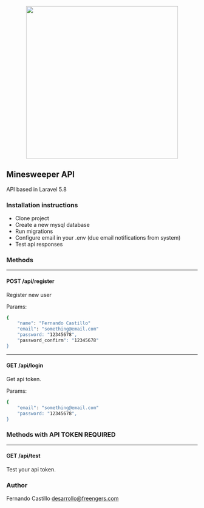 <p align="center"><img src="https://res.cloudinary.com/dtfbvvkyp/image/upload/v1566331377/laravel-logolockup-cmyk-red.svg" width="400"></p>


## Minesweeper API

API based in Laravel 5.8

### Installation instructions

- Clone project
- Create a new mysql database
- Run migrations
- Configure email in your .env (due email notifications from system)
- Test api responses

### Methods

---------------
#### POST /api/register
Register new user


Params:
```sh
{
    "name": "Fernando Castillo"
    "email": "something@email.com"
    "password: "12345678",
    "password_confirm": "12345678"
}
```

 ---------------
#### GET /api/login
Get api token.

Params:
```sh
{    
    "email": "something@email.com"
    "password: "12345678",    
}
```

### Methods with API TOKEN REQUIRED

---------------
#### GET /api/test
Test your api token.



### Author

Fernando Castillo <desarrollo@freengers.com>
